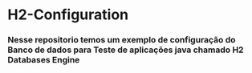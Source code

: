# H2-Configuration

### Nesse repositorio temos um exemplo de configuração do Banco de dados para Teste de aplicações java chamado H2 Databases Engine
